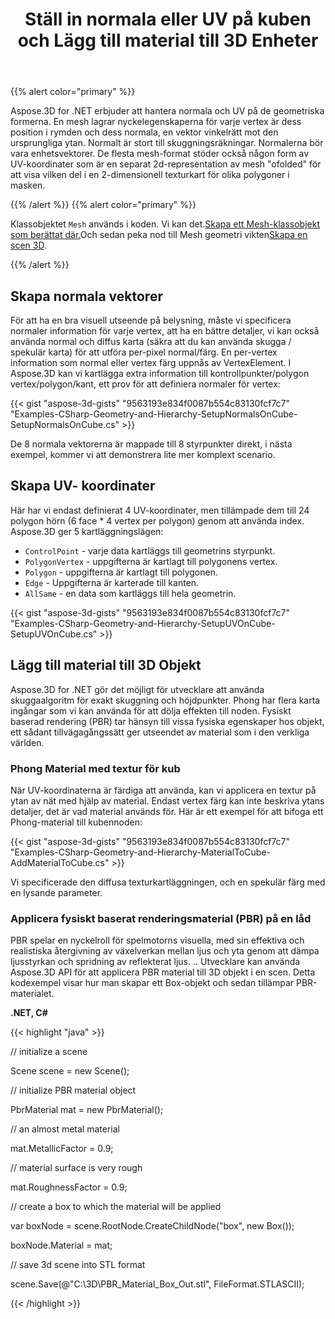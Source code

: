 ﻿---
title: Ställ in normala eller UV på kuben och Lägg till material till 3D Enheter
type: docs
weight: 20
url: /sv/net/set-up-normals-or-uv-on-the-cube-and-add-material-to-3d-entities/
description: Hur man skapar normala eller uv data på en mesh i Aspose.3D.
---
{{% alert color="primary" %}}

Aspose.3D for .NET erbjuder att hantera normala och UV på de geometriska formerna. En mesh lagrar nyckelegenskaperna för varje vertex är dess position i rymden och dess normala, en vektor vinkelrätt mot den ursprungliga ytan. Normalt är stort till skuggningsräkningar. Normalerna bör vara enhetsvektorer. De flesta mesh-format stöder också någon form av UV-koordinater som är en separat 2d-representation av mesh "ofolded" för att visa vilken del i en 2-dimensionell texturkart för olika polygoner i masken.

{{% /alert %}} {{% alert color="primary" %}}

Klassobjektet `Mesh` används i koden. Vi kan det.[Skapa ett Mesh-klassobjekt som berättat där.](/3d/sv/net/create-3d-mesh-and-scene/)Och sedan peka nod till Mesh geometri vikten[Skapa en scen 3D](/3d/sv/net/create-3d-mesh-and-scene/).

{{% /alert %}}
## **Skapa normala vektorer**
För att ha en bra visuell utseende på belysning, måste vi specificera normaler information för varje vertex, att ha en bättre detaljer, vi kan också använda normal och diffus karta (säkra att du kan använda skugga / spekulär karta) för att utföra per-pixel normal/färg. En per-vertex information som normal eller vertex färg uppnås av VertexElement. I Aspose.3D kan vi kartlägga extra information till kontrollpunkter/polygon vertex/polygon/kant, ett prov för att definiera normaler för vertex:

{{< gist "aspose-3d-gists" "9563193e834f0087b554c83130fcf7c7" "Examples-CSharp-Geometry-and-Hierarchy-SetupNormalsOnCube-SetupNormalsOnCube.cs" >}}

De 8 normala vektorerna är mappade till 8 styrpunkter direkt, i nästa exempel, kommer vi att demonstrera lite mer komplext scenario.
## **Skapa UV- koordinater**
Här har vi endast definierat 4 UV-koordinater, men tillämpade dem till 24 polygon hörn (6 face * 4 vertex per polygon) genom att använda index.
Aspose.3D ger 5 kartläggningslägen:

- `ControlPoint` - varje data kartläggs till geometrins styrpunkt.
- `PolygonVertex` - uppgifterna är kartlagt till polygonens vertex.
- `Polygon` - uppgifterna är kartlagt till polygonen.
- `Edge` - Uppgifterna är karterade till kanten.
- `AllSame` - en data som kartläggs till hela geometrin.



{{< gist "aspose-3d-gists" "9563193e834f0087b554c83130fcf7c7" "Examples-CSharp-Geometry-and-Hierarchy-SetupUVOnCube-SetupUVOnCube.cs" >}}
## **Lägg till material till 3D Objekt**
Aspose.3D for .NET gör det möjligt för utvecklare att använda skuggaalgoritm för exakt skuggning och höjdpunkter. Phong har flera karta ingångar som vi kan använda för att dölja effekten till noden. Fysiskt baserad rendering (PBR) tar hänsyn till vissa fysiska egenskaper hos objekt, ett sådant tillvägagångssätt ger utseendet av material som i den verkliga världen.
### **Phong Material med textur för kub**
När UV-koordinaterna är färdiga att använda, kan vi applicera en textur på ytan av nät med hjälp av material. Endast vertex färg kan inte beskriva ytans detaljer, det är vad material används för. Här är ett exempel för att bifoga ett Phong-material till kubennoden:

{{< gist "aspose-3d-gists" "9563193e834f0087b554c83130fcf7c7" "Examples-CSharp-Geometry-and-Hierarchy-MaterialToCube-AddMaterialToCube.cs" >}}

Vi specificerade den diffusa texturkartläggningen, och en spekulär färg med en lysande parameter.
### **Applicera fysiskt baserat renderingsmaterial (PBR) på en låd**
PBR spelar en nyckelroll för spelmotorns visuella, med sin effektiva och realistiska återgivning av växelverkan mellan ljus och yta genom att dämpa ljusstyrkan och spridning av reflekterat ljus. .. Utvecklare kan använda Aspose.3D API för att applicera PBR material till 3D objekt i en scen. Detta kodexempel visar hur man skapar ett Box-objekt och sedan tillämpar PBR-materialet.

**.NET, C#**

{{< highlight "java" >}}

 // initialize a scene

Scene scene = new Scene();

// initialize PBR material object

PbrMaterial mat = new PbrMaterial();

// an almost metal material

mat.MetallicFactor = 0.9;

// material surface is very rough

mat.RoughnessFactor = 0.9;

// create a box to which the material will be applied

var boxNode = scene.RootNode.CreateChildNode("box", new Box());

boxNode.Material = mat;

// save 3d scene into STL format

scene.Save(@"C:\3D\PBR_Material_Box_Out.stl", FileFormat.STLASCII);

{{< /highlight >}}
